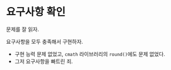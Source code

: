 # 요구사항 확인

문제를 잘 읽자.

요구사항을 모두 충족해서 구현하자.

- 구현 능력 문제 없었고, `cmath` 라이브러리의 `round()`에도 문제 없었다.
- 그저 요구사항을 빠트린 죄.
